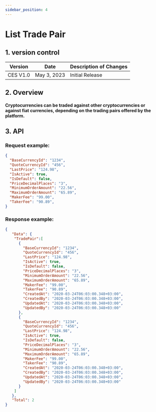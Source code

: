 ```yaml
---
sidebar_position: 4
---
```


# List Trade Pair

## 1. version control

| Version  | Date        | Description of Changes |
| -------- | ----------- | ---------------------- |
| CES V1.0 | May 3, 2023 | Initial Release        |

## 2. Overview

#### Cryptocurrencies can be traded against other cryptocurrencies or against fiat currencies, depending on the trading pairs offered by the platform.


## 3. API

### Request example:

```json
{
  "BaseCurrencyId": "1234",
  "QuoteCurrencyId": "456",
  "LastPrice": "124.98",
  "IsActive": true,
  "IsDefault": false,
  "PriceDecimalPlaces": "3",
  "MinimumOrderAmount": "22.56",
  "MaximumOrderAmount": "65.89",
  "MakerFee": "99.00",
  "TakerFee": "90.89",
}
```
### Response example:

```json
{
   "Data": {
    "TradePair":[
      {
        "BaseCurrencyId": "1234",
        "QuoteCurrencyId": "456",
        "LastPrice": "124.98",
        "IsActive": true,
        "IsDefault": false,
        "PriceDecimalPlaces": "3",
        "MinimumOrderAmount": "22.56",
        "MaximumOrderAmount": "65.89",
        "MakerFee": "99.00",
        "TakerFee": "90.89",
        "CreatedAt": "2020-03-24T06:03:00.348+03:00",
        "CreatedBy": "2020-03-24T06:03:00.348+03:00",
        "UpdatedAt": "2020-03-24T06:03:00.348+03:00",
        "UpdatedBy": "2020-03-24T06:03:00.348+03:00"
      },
      {
        "BaseCurrencyId": "1234",
        "QuoteCurrencyId": "456",
        "LastPrice": "124.98",
        "IsActive": true,
        "IsDefault": false,
        "PriceDecimalPlaces": "3",
        "MinimumOrderAmount": "22.56",
        "MaximumOrderAmount": "65.89",
        "MakerFee": "99.00",
        "TakerFee": "90.89",
        "CreatedAt": "2020-03-24T06:03:00.348+03:00",
        "CreatedBy": "2020-03-24T06:03:00.348+03:00",
        "UpdatedAt": "2020-03-24T06:03:00.348+03:00",
        "UpdatedBy": "2020-03-24T06:03:00.348+03:00"
      }
    ]
   },
   "Total": 2
}
```